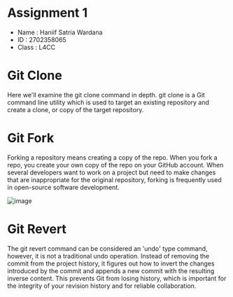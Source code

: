# Assignment 1 

- Name : Haniif Satria Wardana
- ID : 2702358065
- Class : L4CC

# Git Clone

Here we'll examine the git clone command in depth. git clone is a Git command line utility which is used to target an existing repository and create a clone, or copy of the target repository.

# Git Fork

Forking a repository means creating a copy of the repo. When you fork a repo, you create your own copy of the repo on your GitHub account. When several developers want to work on a project but need to make changes that are inappropriate for the original repository, forking is frequently used in open-source software development.

![image](https://github.com/user-attachments/assets/898232c8-8499-46c4-9386-90ec5eafa4bc)
 

 # Git Revert
 The git revert command can be considered an 'undo' type command, however, it is not a traditional undo operation. Instead of removing the commit from the project history, it figures out how to invert the changes introduced by the commit and appends a new commit with the resulting inverse content. This prevents Git from losing history, which is important for the integrity of your revision history and for reliable collaboration.